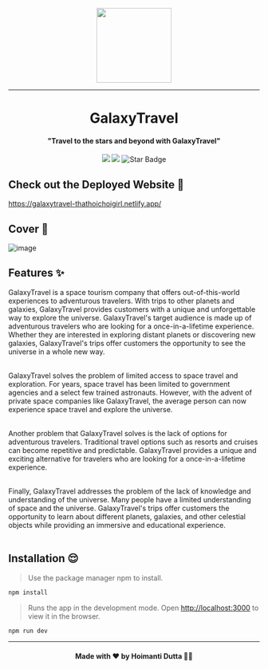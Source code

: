 <p align=center> 
<image src="https://user-images.githubusercontent.com/91699007/233156139-705695a5-6f01-4202-91bd-b5cfc847f745.png" width = 150 >
</p>





---
<h1 align="center">GalaxyTravel</h1>
<h4 align="center">"Travel to the stars and beyond with GalaxyTravel"</h4>
<p align="center">
<img src="https://img.shields.io/github/stars/thathoichoigirl/Screening_Task_EngineerHUB"/>
<img src="https://img.shields.io/github/forks/thathoichoigirl/Screening_Task_EngineerHUB"/>
<img src="https://img.shields.io/static/v1?label=%F0%9F%8C%9F&message=If%20Useful&style=style=flat&color=BC4E99" alt="Star Badge"/>
</p>

## Check out the Deployed Website 🤩
https://galaxytravel-thathoichoigirl.netlify.app/

## Cover 🥰
![image](https://user-images.githubusercontent.com/91699007/233156657-e5199f9f-ef97-46d4-9a72-bfe4b88402bf.png)

## Features ✨
GalaxyTravel is a space tourism company that offers out-of-this-world experiences to adventurous travelers. With trips to other planets and galaxies, GalaxyTravel provides customers with a unique and unforgettable way to explore the universe. GalaxyTravel's target audience is made up of adventurous travelers who are looking for a once-in-a-lifetime experience. Whether they are interested in exploring distant planets or discovering new galaxies, GalaxyTravel's trips offer customers the opportunity to see the universe in a whole new way.<br><br>

GalaxyTravel solves the problem of limited access to space travel and exploration. For years, space travel has been limited to government agencies and a select few trained astronauts. However, with the advent of private space companies like GalaxyTravel, the average person can now experience space travel and explore the universe. <br><br>

Another problem that GalaxyTravel solves is the lack of options for adventurous travelers. Traditional travel options such as resorts and cruises can become repetitive and predictable. GalaxyTravel provides a unique and exciting alternative for travelers who are looking for a once-in-a-lifetime experience. <br><br>

Finally, GalaxyTravel addresses the problem of the lack of knowledge and understanding of the universe. Many people have a limited understanding of space and the universe. GalaxyTravel's trips offer customers the opportunity to learn about different planets, galaxies, and other celestial objects while providing an immersive and educational experience. <br><br>

## Installation 😌

> Use the package manager npm to install.
```bash
npm install
```
> Runs the app in the development mode.
> Open [http://localhost:3000](http://localhost:3000) to view it in the browser.
```bash
npm run dev
```


<hr>
<h4 align="center">
	Made with ❤ by Hoimanti Dutta 👩‍💻
</h4>


